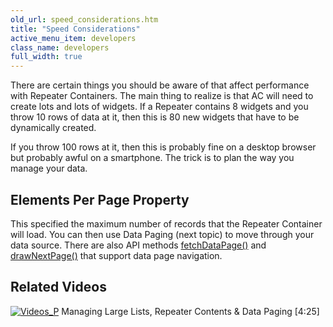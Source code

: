 ```yaml
---
old_url: speed_considerations.htm
title: "Speed Considerations"
active_menu_item: developers
class_name: developers
full_width: true
---
```



There are certain things you should be aware of that affect performance with Repeater Containers. The main thing to realize is that AC will need to create lots and lots of widgets. If a Repeater contains 8 widgets and you throw 10 rows of data at it, then this is 80 new widgets that have to be dynamically created.

If you throw 100 rows at it, then this is probably fine on a desktop browser but probably awful on a smartphone. The trick is to plan the way you manage your data.

## Elements Per Page Property

This specified the maximum number of records that the Repeater Container will load. You can then use Data Paging (next topic) to move through your data source. There are also API methods [fetchDataPage()](/developers/documentation/scripting-apis/client-api/data-view-functions/fetchdatapage) and [drawNextPage()](/developers/documentation/scripting-apis/client-api/widget-object-functions/repeater-grid/drawnextpage) that support data page navigation.

## Related Videos

[![Videos\_P](/img/docs/videos_p.png)](http://www.youtube.com/v/Bq6PinoEIA8?autoplay=1&hd=1&fs=1&showsearch=0&rel=0&) Managing Large Lists, Repeater Contents & Data Paging [4:25]
